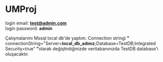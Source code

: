 # UMProj

login email: <b>test@admin.com</b><br>
login password: <b>admin</b>

<p>Çalışmalarımı Mssql local db'de yaptım. Connection stringi <b>"  </b>connectionString="Server=<b>local_db_adınız</b>;Database=TestDB;Integrated Security=true"<b>  "</b>olarak değiştirdiğinizde 
  veritabanınızda TestDB database'i oluşacaktır.</p>
